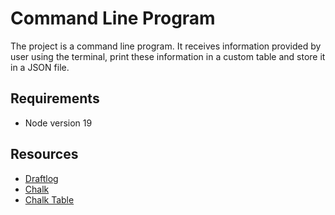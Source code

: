 # Command Line Program

The project is a command line program. It receives information provided by user using the terminal, print these information in a custom table and store it in a JSON file.

## Requirements

- Node version 19

## Resources

- [Draftlog](https://www.npmjs.com/package/draftlog)
- [Chalk](https://www.npmjs.com/package/chalk)
- [Chalk Table](https://www.npmjs.com/package/chalk-table)
